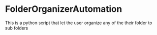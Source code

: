 # FolderOrganizerAutomation
This is a python script that let the user organize any of the their folder to sub folders
